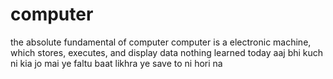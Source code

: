 # computer
the absolute fundamental of computer
computer is a electronic machine, which stores, executes, and display data
nothing learned today 
aaj bhi kuch ni kia
jo mai ye faltu baat likhra ye save to ni hori na
